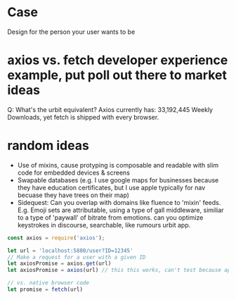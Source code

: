 # Case
Design for the person your user wants to be

# axios vs. fetch developer experience example, put poll out there to market ideas
Q: What's the urbit equivalent? Axios currently has: 33,192,445 Weekly Downloads, yet fetch is shipped with every browser.

# random ideas
- Use of mixins, cause protyping is composable and readable with slim code for embedded devices & screens
- Swapable databases (e.g. I use google maps for businesses because they have education certificates, but I use apple typically for nav becuase they have trees on their map)
- Sidequest: Can you overlap with domains like fluence to 'mixin' feeds. E.g. Emoji sets are attributable, using a type of gall middleware, similiar to a type of 'paywall' of bitrate from emotions. can you optimize keystrokes in discourse, searchable, like rumours urbit app.

```js
const axios = require('axios');

let url = 'localhost:5880/user?ID=12345'
// Make a request for a user with a given ID
let axiosPromise = axios.get(url)
let axiosPromise = axios(url) // this this works, can't test because apple rn fr

// vs. native browser code
let promise = fetch(url)
```